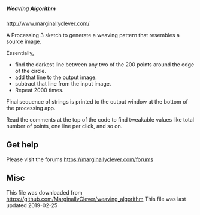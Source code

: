 ##### Weaving Algorithm #####

http://www.marginallyclever.com/

A Processing 3 sketch to generate a weaving pattern that resembles a source image.

Essentially, 

* find the darkest line between any two of the 200 points around the edge of the circle.
* add that line to the output image.
* subtract that line from the input image.
* Repeat 2000 times.

Final sequence of strings is printed to the output window at the bottom of the processing app.

Read the comments at the top of the code to find tweakable values like total number of points,
one line per click, and so on.

## Get help ##

Please visit the forums
https://marginallyclever.com/forums

## Misc ##

This file was downloaded from https://github.com/MarginallyClever/weaving_algorithm
This file was last updated 2019-02-25
